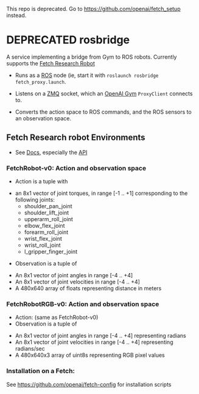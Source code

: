 This repo is deprecated. Go to https://github.com/openai/fetch_setup instead.

# DEPRECATED rosbridge
A service implementing a bridge from Gym to ROS robots. Currently supports the [Fetch Research Robot](http://docs.fetchrobotics.com/)

 - Runs as a [ROS](http://www.ros.org) node (ie, start it with `roslaunch rosbridge fetch_proxy.launch`.

 - Listens on a [ZMQ](http://api.zeromq.org) socket, which an [OpenAI Gym](http://gym.openai.com) `ProxyClient` connects to.

 - Converts the action space to ROS commands, and the ROS sensors to an observation space.

## Fetch Research robot Environments
 * See [Docs](http://docs.fetchrobotics.com/), especially the [API](http://docs.fetchrobotics.com/api_overview.html)

### FetchRobot-v0: Action and observation space
 * Action is a tuple with
  - an 8x1 vector of joint torques, in range [-1 .. +1] corresponding to the following joints:
    - shoulder_pan_joint
    - shoulder_lift_joint
    - upperarm_roll_joint
    - elbow_flex_joint
    - forearm_roll_joint
    - wrist_flex_joint
    - wrist_roll_joint
    - l_gripper_finger_joint
 * Observation is a tuple of
  - An 8x1 vector of joint angles in range [-4 .. +4]
  - An 8x1 vector of joint velocities in range [-4 .. +4]
  - A 480x640 array of floats representing distance in meters

### FetchRobotRGB-v0: Action and observation space
 * Action: (same as FetchRobot-v0)
 * Observation is a tuple of
  - An 8x1 vector of joint angles in range [-4 .. +4] representing radians
  - An 8x1 vector of joint velocities in range [-4 .. +4] representing radians/sec
  - A 480x640x3 array of uint8s representing RGB pixel values


### Installation on a Fetch:
See https://github.com/openai/fetch-config for installation scripts
